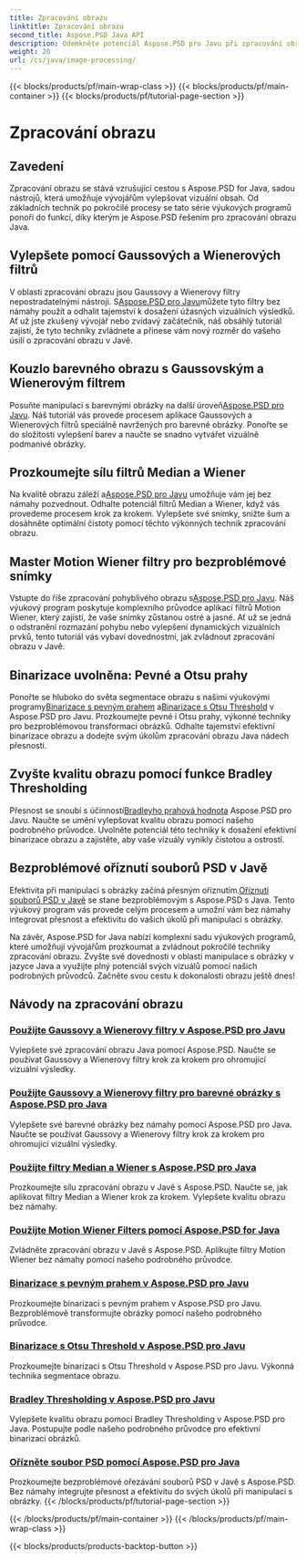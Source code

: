 ```yaml
---
title: Zpracování obrazu
linktitle: Zpracování obrazu
second_title: Aspose.PSD Java API
description: Odemkněte potenciál Aspose.PSD pro Javu při zpracování obrazu. Naučte se používat Gaussovské, Wienerovy, Mediánové a Pohybové Wienerovy filtry krok za krokem.
weight: 20
url: /cs/java/image-processing/
---
```


{{< blocks/products/pf/main-wrap-class >}}
{{< blocks/products/pf/main-container >}}
{{< blocks/products/pf/tutorial-page-section >}}

# Zpracování obrazu

## Zavedení

Zpracování obrazu se stává vzrušující cestou s Aspose.PSD for Java, sadou nástrojů, která umožňuje vývojářům vylepšovat vizuální obsah. Od základních technik po pokročilé procesy se tato série výukových programů ponoří do funkcí, díky kterým je Aspose.PSD řešením pro zpracování obrazu Java.

## Vylepšete pomocí Gaussových a Wienerových filtrů

 V oblasti zpracování obrazu jsou Gaussovy a Wienerovy filtry nepostradatelnými nástroji. S[Aspose.PSD pro Javu](./apply-gaussian-wiener-filters/)můžete tyto filtry bez námahy použít a odhalit tajemství k dosažení úžasných vizuálních výsledků. Ať už jste zkušený vývojář nebo zvídavý začátečník, náš obsáhlý tutoriál zajistí, že tyto techniky zvládnete a přinese vám nový rozměr do vašeho úsilí o zpracování obrazu v Javě.

## Kouzlo barevného obrazu s Gaussovským a Wienerovým filtrem

 Posuňte manipulaci s barevnými obrázky na další úroveň[Aspose.PSD pro Javu](./apply-gaussian-wiener-filters-color-image/). Náš tutoriál vás provede procesem aplikace Gaussových a Wienerových filtrů speciálně navržených pro barevné obrázky. Ponořte se do složitosti vylepšení barev a naučte se snadno vytvářet vizuálně podmanivé obrázky.

## Prozkoumejte sílu filtrů Median a Wiener

 Na kvalitě obrazu záleží a[Aspose.PSD pro Javu](./apply-median-wiener-filters/) umožňuje vám jej bez námahy pozvednout. Odhalte potenciál filtrů Median a Wiener, když vás provedeme procesem krok za krokem. Vylepšete své snímky, snižte šum a dosáhněte optimální čistoty pomocí těchto výkonných technik zpracování obrazu.

## Master Motion Wiener filtry pro bezproblémové snímky

 Vstupte do říše zpracování pohyblivého obrazu s[Aspose.PSD pro Javu](./apply-motion-wiener-filters/). Náš výukový program poskytuje komplexního průvodce aplikací filtrů Motion Wiener, který zajistí, že vaše snímky zůstanou ostré a jasné. Ať už se jedná o odstranění rozmazání pohybu nebo vylepšení dynamických vizuálních prvků, tento tutoriál vás vybaví dovednostmi, jak zvládnout zpracování obrazu v Javě.

## Binarizace uvolněna: Pevné a Otsu prahy

 Ponořte se hluboko do světa segmentace obrazu s našimi výukovými programy[Binarizace s pevným prahem](./binarization-fixed-threshold/) a[Binarizace s Otsu Threshold](./binarization-otsu-threshold/) v Aspose.PSD pro Javu. Prozkoumejte pevné i Otsu prahy, výkonné techniky pro bezproblémovou transformaci obrázků. Odhalte tajemství efektivní binarizace obrazu a dodejte svým úkolům zpracování obrazu Java nádech přesnosti.

## Zvyšte kvalitu obrazu pomocí funkce Bradley Thresholding

 Přesnost se snoubí s účinností[Bradleyho prahová hodnota](./bradley-thresholding/) Aspose.PSD pro Javu. Naučte se umění vylepšovat kvalitu obrazu pomocí našeho podrobného průvodce. Uvolněte potenciál této techniky k dosažení efektivní binarizace obrazu a zajistěte, aby vaše vizuály vynikly čistotou a ostrostí.

## Bezproblémové oříznutí souborů PSD v Javě

 Efektivita při manipulaci s obrázky začíná přesným oříznutím.[Oříznutí souborů PSD v Javě](./crop-psd-file/) se stane bezproblémovým s Aspose.PSD s Java. Tento výukový program vás provede celým procesem a umožní vám bez námahy integrovat přesnost a efektivitu do vašich úkolů při manipulaci s obrázky.

Na závěr, Aspose.PSD for Java nabízí komplexní sadu výukových programů, které umožňují vývojářům prozkoumat a zvládnout pokročilé techniky zpracování obrazu. Zvyšte své dovednosti v oblasti manipulace s obrázky v jazyce Java a využijte plný potenciál svých vizuálů pomocí našich podrobných průvodců. Začněte svou cestu k dokonalosti obrazu ještě dnes!
## Návody na zpracování obrazu
### [Použijte Gaussovy a Wienerovy filtry v Aspose.PSD pro Javu](./apply-gaussian-wiener-filters/)
Vylepšete své zpracování obrazu Java pomocí Aspose.PSD. Naučte se používat Gaussovy a Wienerovy filtry krok za krokem pro ohromující vizuální výsledky.
### [Použijte Gaussovy a Wienerovy filtry pro barevné obrázky s Aspose.PSD pro Java](./apply-gaussian-wiener-filters-color-image/)
Vylepšete své barevné obrázky bez námahy pomocí Aspose.PSD pro Java. Naučte se používat Gaussovy a Wienerovy filtry krok za krokem pro ohromující vizuální výsledky.
### [Použijte filtry Median a Wiener s Aspose.PSD pro Java](./apply-median-wiener-filters/)
Prozkoumejte sílu zpracování obrazu v Javě s Aspose.PSD. Naučte se, jak aplikovat filtry Median a Wiener krok za krokem. Vylepšete kvalitu obrazu bez námahy.
### [Použijte Motion Wiener Filters pomocí Aspose.PSD for Java](./apply-motion-wiener-filters/)
Zvládněte zpracování obrazu v Javě s Aspose.PSD. Aplikujte filtry Motion Wiener bez námahy pomocí našeho podrobného průvodce.
### [Binarizace s pevným prahem v Aspose.PSD pro Javu](./binarization-fixed-threshold/)
Prozkoumejte binarizaci s pevným prahem v Aspose.PSD pro Javu. Bezproblémově transformujte obrázky pomocí našeho podrobného průvodce.
### [Binarizace s Otsu Threshold v Aspose.PSD pro Javu](./binarization-otsu-threshold/)
Prozkoumejte binarizaci s Otsu Threshold v Aspose.PSD pro Javu. Výkonná technika segmentace obrazu.
### [Bradley Thresholding v Aspose.PSD pro Javu](./bradley-thresholding/)
Vylepšete kvalitu obrazu pomocí Bradley Thresholding v Aspose.PSD pro Java. Postupujte podle našeho podrobného průvodce pro efektivní binarizaci obrázků.
### [Ořízněte soubor PSD pomocí Aspose.PSD pro Java](./crop-psd-file/)
Prozkoumejte bezproblémové ořezávání souborů PSD v Javě s Aspose.PSD. Bez námahy integrujte přesnost a efektivitu do svých úkolů při manipulaci s obrázky.
{{< /blocks/products/pf/tutorial-page-section >}}

{{< /blocks/products/pf/main-container >}}
{{< /blocks/products/pf/main-wrap-class >}}

{{< blocks/products/products-backtop-button >}}

